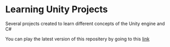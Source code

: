 # Learning Unity Projects
 Several projects created to learn different concepts of the Unity engine and C#

You can play the latest version of this repositery by going to this [link](https://rajsrishanker.github.io/Learning-Unity/)
